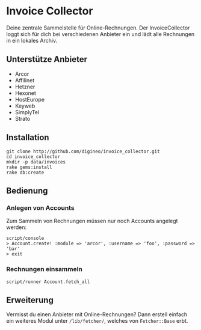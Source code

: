 # Invoice Collector

Deine zentrale Sammelstelle für Online-Rechnungen.
Der InvoiceCollector loggt sich für dich bei verschiedenen Anbieter ein und lädt alle Rechnungen in ein lokales Archiv.

## Unterstütze Anbieter
* Arcor
* Affilinet
* Hetzner
* Hexonet
* HostEurope
* Keyweb
* SimplyTel
* Strato

## Installation

    git clone http://github.com/digineo/invoice_collector.git
    cd invoice_collector
    mkdir -p data/invoices
    rake gems:install
    rake db:create

## Bedienung

### Anlegen von Accounts

Zum Sammeln von Rechnungen müssen nur noch Accounts angelegt werden:

    script/console
    > Account.create! :module => 'arcor', :username => 'foo', :password => 'bar'
    > exit

### Rechnungen einsammeln
    script/runner Account.fetch_all

## Erweiterung
Vermisst du einen Anbieter mit Online-Rechnungen?
Dann erstell einfach ein weiteres Modul unter `/lib/fetcher/`, welches von `Fetcher::Base` erbt.
